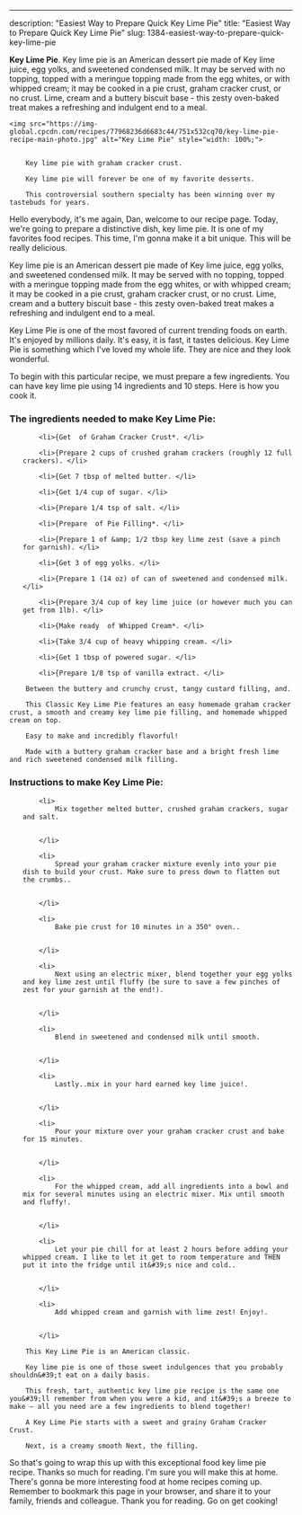 ---
description: "Easiest Way to Prepare Quick Key Lime Pie"
title: "Easiest Way to Prepare Quick Key Lime Pie"
slug: 1384-easiest-way-to-prepare-quick-key-lime-pie

<p>
	<strong>Key Lime Pie</strong>. 
	Key lime pie is an American dessert pie made of Key lime juice, egg yolks, and sweetened condensed milk. It may be served with no topping, topped with a meringue topping made from the egg whites, or with whipped cream; it may be cooked in a pie crust, graham cracker crust, or no crust. Lime, cream and a buttery biscuit base - this zesty oven-baked treat makes a refreshing and indulgent end to a meal.
</p>
<p>
	
	<img src="https://img-global.cpcdn.com/recipes/77968236d6683c44/751x532cq70/key-lime-pie-recipe-main-photo.jpg" alt="Key Lime Pie" style="width: 100%;">
	
	
		Key lime pie with graham cracker crust.
	
		Key lime pie will forever be one of my favorite desserts.
	
		This controversial southern specialty has been winning over my tastebuds for years.
	
</p>
<p>
	Hello everybody, it's me again, Dan, welcome to our recipe page. Today, we're going to prepare a distinctive dish, key lime pie. It is one of my favorites food recipes. This time, I'm gonna make it a bit unique. This will be really delicious.
</p>
	
<p>
	Key lime pie is an American dessert pie made of Key lime juice, egg yolks, and sweetened condensed milk. It may be served with no topping, topped with a meringue topping made from the egg whites, or with whipped cream; it may be cooked in a pie crust, graham cracker crust, or no crust. Lime, cream and a buttery biscuit base - this zesty oven-baked treat makes a refreshing and indulgent end to a meal.
</p>
<p>
	Key Lime Pie is one of the most favored of current trending foods on earth. It's enjoyed by millions daily. It's easy, it is fast, it tastes delicious. Key Lime Pie is something which I've loved my whole life. They are nice and they look wonderful.
</p>

<p>
To begin with this particular recipe, we must prepare a few ingredients. You can have key lime pie using 14 ingredients and 10 steps. Here is how you cook it.
</p>

<h3>The ingredients needed to make Key Lime Pie:</h3>

<ol>
	
		<li>{Get  of Graham Cracker Crust*. </li>
	
		<li>{Prepare 2 cups of crushed graham crackers (roughly 12 full crackers). </li>
	
		<li>{Get 7 tbsp of melted butter. </li>
	
		<li>{Get 1/4 cup of sugar. </li>
	
		<li>{Prepare 1/4 tsp of salt. </li>
	
		<li>{Prepare  of Pie Filling*. </li>
	
		<li>{Prepare 1 of &amp; 1/2 tbsp key lime zest (save a pinch for garnish). </li>
	
		<li>{Get 3 of egg yolks. </li>
	
		<li>{Prepare 1 (14 oz) of can of sweetened and condensed milk. </li>
	
		<li>{Prepare 3/4 cup of key lime juice (or however much you can get from 1lb). </li>
	
		<li>{Make ready  of Whipped Cream*. </li>
	
		<li>{Take 3/4 cup of heavy whipping cream. </li>
	
		<li>{Get 1 tbsp of powered sugar. </li>
	
		<li>{Prepare 1/8 tsp of vanilla extract. </li>
	
</ol>
<p>
	
		Between the buttery and crunchy crust, tangy custard filling, and.
	
		This Classic Key Lime Pie features an easy homemade graham cracker crust, a smooth and creamy key lime pie filling, and homemade whipped cream on top.
	
		Easy to make and incredibly flavorful!
	
		Made with a buttery graham cracker base and a bright fresh lime and rich sweetened condensed milk filling.
	
</p>

<h3>Instructions to make Key Lime Pie:</h3>

<ol>
	
		<li>
			Mix together melted butter, crushed graham crackers, sugar and salt.
			
			
		</li>
	
		<li>
			Spread your graham cracker mixture evenly into your pie dish to build your crust. Make sure to press down to flatten out the crumbs..
			
			
		</li>
	
		<li>
			Bake pie crust for 10 minutes in a 350° oven..
			
			
		</li>
	
		<li>
			Next using an electric mixer, blend together your egg yolks and key lime zest until fluffy (be sure to save a few pinches of zest for your garnish at the end!).
			
			
		</li>
	
		<li>
			Blend in sweetened and condensed milk until smooth.
			
			
		</li>
	
		<li>
			Lastly..mix in your hard earned key lime juice!.
			
			
		</li>
	
		<li>
			Pour your mixture over your graham cracker crust and bake for 15 minutes.
			
			
		</li>
	
		<li>
			For the whipped cream, add all ingredients into a bowl and mix for several minutes using an electric mixer. Mix until smooth and fluffy!.
			
			
		</li>
	
		<li>
			Let your pie chill for at least 2 hours before adding your whipped cream. I like to let it get to room temperature and THEN put it into the fridge until it&#39;s nice and cold..
			
			
		</li>
	
		<li>
			Add whipped cream and garnish with lime zest! Enjoy!.
			
			
		</li>
	
</ol>

<p>
	
		This Key Lime Pie is an American classic.
	
		Key lime pie is one of those sweet indulgences that you probably shouldn&#39;t eat on a daily basis.
	
		This fresh, tart, authentic key lime pie recipe is the same one you&#39;ll remember from when you were a kid, and it&#39;s a breeze to make — all you need are a few ingredients to blend together!
	
		A Key Lime Pie starts with a sweet and grainy Graham Cracker Crust.
	
		Next, is a creamy smooth Next, the filling.
	
</p>

<p>
	So that's going to wrap this up with this exceptional food key lime pie recipe. Thanks so much for reading. I'm sure you will make this at home. There's gonna be more interesting food at home recipes coming up. Remember to bookmark this page in your browser, and share it to your family, friends and colleague. Thank you for reading. Go on get cooking!
</p>

